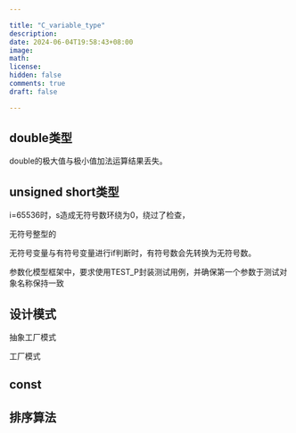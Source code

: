 ```yaml
---

title: "C_variable_type"
description: 
date: 2024-06-04T19:58:43+08:00
image: 
math: 
license: 
hidden: false
comments: true
draft: false

---
```




## double类型

double的极大值与极小值加法运算结果丢失。



## unsigned short类型

i=65536时，s造成无符号数环绕为0，绕过了检查，

无符号整型的

无符号变量与有符号变量进行if判断时，有符号数会先转换为无符号数。



参数化模型框架中，要求使用TEST_P封装测试用例，并确保第一个参数于测试对象名称保持一致



## 设计模式

抽象工厂模式

工厂模式



## const

## 排序算法